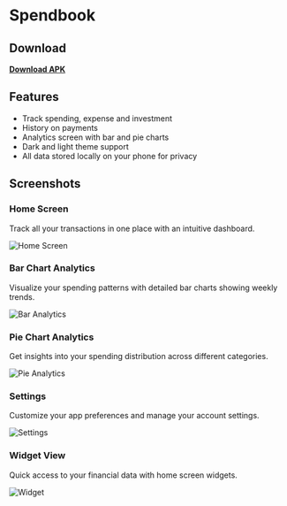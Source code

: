 # Spendbook

## Download

**[Download APK](https://github.com/aRc-rAy/SpendBook/releases/download/v4.1.1/spendbook-v4.1.1.apk)**

## Features

- Track spending, expense and investment
- History on payments
- Analytics screen with bar and pie charts
- Dark and light theme support
- All data stored locally on your phone for privacy

## Screenshots

### Home Screen

Track all your transactions in one place with an intuitive dashboard.

![Home Screen](images/home.jpg)

### Bar Chart Analytics

Visualize your spending patterns with detailed bar charts showing weekly trends.

![Bar Analytics](images/bar_analytics.jpg)

### Pie Chart Analytics

Get insights into your spending distribution across different categories.

![Pie Analytics](images/pie_analytics.jpg)

### Settings

Customize your app preferences and manage your account settings.

![Settings](images/settings.jpg)

### Widget View

Quick access to your financial data with home screen widgets.

![Widget](images/widget.jpg)
